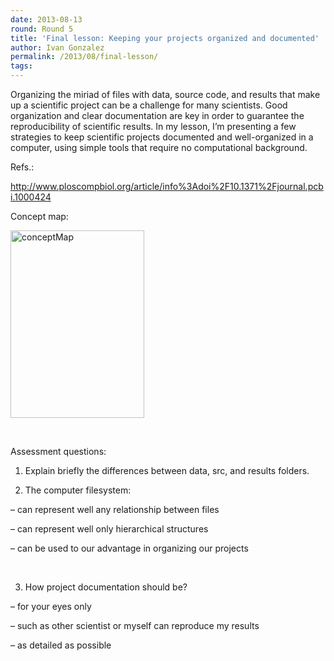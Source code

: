 ```yaml
---
date: 2013-08-13
round: Round 5
title: 'Final lesson: Keeping your projects organized and documented'
author: Ivan Gonzalez
permalink: /2013/08/final-lesson/
tags:
---
```

Organizing the miriad of files with data, source code, and results that make up a scientific project can be a challenge for many scientists. Good organization and clear documentation are key in order to guarantee the reproducibility of scientific results. In my lesson, I&#8217;m presenting a few strategies to keep scientific projects documented and well-organized in a computer, using simple tools that require no computational background.

Refs.:

<http://www.ploscompbiol.org/article/info%3Adoi%2F10.1371%2Fjournal.pcbi.1000424>

Concept map:

[<img class="alignnone size-medium wp-image-3846" alt="conceptMap" src="http://files.software-carpentry.org/training-course/2013/08/conceptMap-214x300.jpg" width="214" height="300" />][1]

&nbsp;

Assessment questions:

1) Explain briefly the differences between data, src, and results folders.

2) The computer filesystem:

&#8211; can represent well any relationship between files

&#8211; can represent well only hierarchical structures

&#8211; can be used to our advantage in organizing our projects

&nbsp;

3) How project documentation should be?

&#8211; for your eyes only

&#8211; such as other scientist or myself can reproduce my results

&#8211; as detailed as possible

 [1]: http://files.software-carpentry.org/training-course/2013/08/conceptMap.jpg
